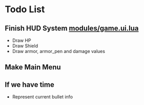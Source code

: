 # Todo List

## Finish HUD System [modules/game.ui.lua](modules/game/ui.lua)

- Draw HP
- Draw Shield
- Draw armor, armor_pen and damage values

## Make Main Menu

## If we have time

- Represent current bullet info
